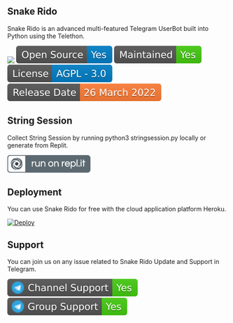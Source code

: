 <h2> Snake Rido</h2>
<p title="Snake Rido">Snake Rido is an advanced multi-featured Telegram UserBot built into Python using the Telethon.</p>

![](images/madebyIndia.svg)
![](images/opensource.svg)
![](images/maintained.svg)
![](images/license.svg)
![](images/releasedate.svg)

<h2>String Session</h2>
<p title="String Session">Collect String Session by running python3 stringsession.py locally or generate from Replit.</p>
<a href="https://replit.com/@theridwanul/stringsession" target="_blank"><img src="images/runrepl.svg"/></a>

<h2>Deployment</h2>
<p title="Deployment">You can use Snake Rido for free with the cloud application platform Heroku.</p>

[![Deploy](https://www.herokucdn.com/deploy/button.svg)](https://heroku.com/deploy)

<h2>Support</h2>
<p title="Support">You can join us on any issue related to Snake Rido Update and Support in Telegram.</p>
<a href="https://t.me/SnakeUserBot" target="_blank"><img src="images/telegramchannelsupport.svg"/></a>
<a href="https://t.me/SnakeRido" target="_blank"><img src="images/telegramgroupsupport.svg"/></a>
